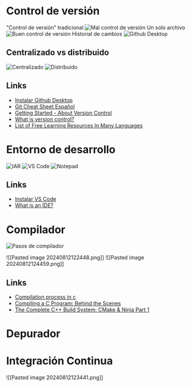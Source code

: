 
# Control de versión

"Control de versión" tradicional
![Mal control de versión](Images/mal_control_de_version.png)
Un solo archivo
![Buen control de versión](Images/buen_control_de_version.png)
Historial de cambios
![Github Desktop](Images/gitHub_desktop_thesis.png)

## Centralizado vs distribuido
![Centralizado](Images/centralized.png)
![Distribuido](Images/distributed.png)

## Links
- [Instalar Github Desktop](https://docs.github.com/en/desktop/installing-and-configuring-github-desktop/installing-and-authenticating-to-github-desktop/installing-github-desktop)
- [Git Cheat Sheet Español](https://training.github.com/downloads/es_ES/github-git-cheat-sheet/)
- [Getting Started - About Version Control](https://git-scm.com/book/en/v2/Getting-Started-About-Version-Control)
- [What is version control?](https://about.gitlab.com/topics/version-control/)
- [List of Free Learning Resources In Many Languages](https://github.com/EbookFoundation/free-programming-books)

# Entorno de desarrollo

![IAR](Images/IAR.png)
![VS Code](Images/VS_code.png)
![Notepad](Images/notepad.png)

## Links
- [Instalar VS Code](https://code.visualstudio.com/download)
- [What is an IDE?](https://opensource.com/resources/what-ide)

# Compilador

![Pasos de compilador](Images/Compilation-Process-in-C.png)

![[Pasted image 20240812122448.png]]
![[Pasted image 20240812124459.png]]
## Links
- [Compilation process in c](https://www.javatpoint.com/compilation-process-in-c)
- [Compiling a C Program: Behind the Scenes](https://www.geeksforgeeks.org/compiling-a-c-program-behind-the-scenes/)
- [The Complete C++ Build System: CMake & Ninja Part 1](https://medium.com/@codeinseoul/the-complete-c-build-system-cmake-ninja-part-1-b7309be1a11e)

# Depurador

# Integración Continua
![[Pasted image 20240812123441.png]]